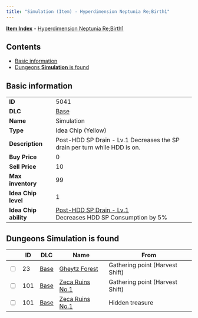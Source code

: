 ```yaml
---
title: "Simulation (Item) - Hyperdimension Neptunia Re;Birth1"
---
```


[**Item Index**](/neptunia/rb1/item/index.html) - [Hyperdimension Neptunia Re;Birth1](/neptunia/rb1)

## Contents

- [Basic information](#basic-information)
- [Dungeons **Simulation** is found](#dungeons-simulation-is-found)

## Basic information

|   |   |
| -- | -- |
| **ID** | 5041 |
| **DLC** | [Base](/neptunia/rb1/dlc/1-base.html) |
| **Name** | Simulation |
| **Type** | Idea Chip (Yellow) |
| **Description** | Post-HDD SP Drain - Lv.1 Decreases the SP drain per turn while HDD is on. |
| **Buy Price** | 0 |
| **Sell Price** | 10 |
| **Max inventory** | 99 |
| **Idea Chip level** | 1 |
| **Idea Chip ability** | [Post-HDD SP Drain - Lv.1](/neptunia/rb1/ability/1-9540-post-hdd-sp-drain-lv-1.html)<br />Decreases HDD SP Consumption by 5% |

## Dungeons **Simulation** is found

|    | ID | DLC | Name | From |
| -- | -- | --- | ---- | ---- |
| <input type="checkbox" id="rb1-dungeon-1-23" class="trackbox" /> | 23 | [Base](/neptunia/rb1/dlc/1-base.html) | [Gheytz Forest](/neptunia/rb1/dungeon/1-23-gheytz-forest.html) | Gathering point (Harvest Shift) |
| <input type="checkbox" id="rb1-dungeon-1-101" class="trackbox" /> | 101 | [Base](/neptunia/rb1/dlc/1-base.html) | [Zeca Ruins No.1](/neptunia/rb1/dungeon/1-101-zeca-ruins-no-1.html) | Gathering point (Harvest Shift) |
| <input type="checkbox" id="rb1-dungeon-1-101" class="trackbox" /> | 101 | [Base](/neptunia/rb1/dlc/1-base.html) | [Zeca Ruins No.1](/neptunia/rb1/dungeon/1-101-zeca-ruins-no-1.html) | Hidden treasure |